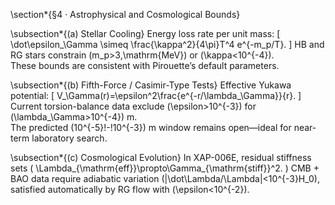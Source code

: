 \section*{§4 · Astrophysical and Cosmological Bounds}

\subsection*{(a) Stellar Cooling}
Energy loss rate per unit mass:
\[
\dot\epsilon_\Gamma \simeq \frac{\kappa^2}{4\pi}T^4 e^{-m_p/T}.
\]
HB and RG stars constrain \(m_p>3\,\mathrm{MeV}\) or \(\kappa<10^{-4}\).  
These bounds are consistent with Pirouette’s default parameters.

\subsection*{(b) Fifth-Force / Casimir-Type Tests}
Effective Yukawa potential:
\[
V_\Gamma(r)=\epsilon^2\frac{e^{-r/\lambda_\Gamma}}{r}.
\]
Current torsion-balance data exclude \(\epsilon>10^{-3}\) for \(\lambda_\Gamma>10^{-4}\) m.  
The predicted \(10^{-5}\!-\!10^{-3}\) m window remains open—ideal for near-term laboratory search.

\subsection*{(c) Cosmological Evolution}
In XAP-006E, residual stiffness sets
\(
\Lambda_{\mathrm{eff}}\propto\Gamma_{\mathrm{stiff}}^2.
\)
CMB + BAO data require adiabatic variation \(|\dot\Lambda/\Lambda|<10^{-3}H_0\), satisfied automatically by RG flow with \(\epsilon<10^{-2}\).
